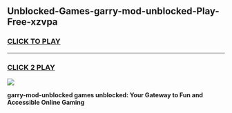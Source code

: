 
## Unblocked-Games-garry-mod-unblocked-Play-Free-xzvpa
<h3>
<a href="https://premium76.site?title=garry-mod-unblocked&ref=12A">CLICK TO PLAY</a></h3>
<hr>

<h3>
<a href="https://premium76.site?title=garry-mod-unblocked&ref=12A">CLICK 2 PLAY</a>
  
</h3>

<a href="https://premium76.site?title=garry-mod-unblocked&ref=12A"><img src="https://clearcache.store/games.png"></a>


**garry-mod-unblocked games unblocked: Your Gateway to Fun and Accessible Online Gaming**
